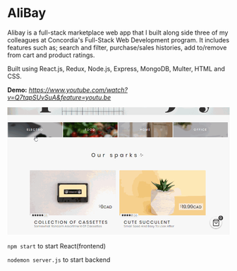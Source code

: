 # AliBay

Alibay is a full-stack marketplace web app that I built along side three of my colleagues at Concordia's Full-Stack Web Development program. It includes features such as; search and filter, purchase/sales histories, add to/remove from cart and product ratings.

Built using React.js, Redux, Node.js, Express, MongoDB, Multer, HTML and CSS.

**Demo:** _https://www.youtube.com/watch?v=Q7tqpSUvSuA&feature=youtu.be_

![demo gif](https://raw.githubusercontent.com/melansonS/AliBay-decode/master/frontend/public/AliBay%20-%20demo.gif)

```npm start``` to start React(frontend)

```nodemon server.js``` to start backend
